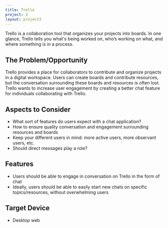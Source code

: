 ```yaml
---
title: Trello
project: 3
layout: project3
---
```


Trello is a collaboration tool that organizes your projects into boards. In one glance,  Trello tells you what's being worked on, who’s working on what, and where something is in a process.

The Problem/Opportunity
-----------------------

Trello provides a place for collaborators to contribute and organize projects in a digital workspace. Users can create boards and contribute resources, but the conversation surrounding these boards and resources is often lost. Trello wants to increase user engagement by creating a better chat feature for individuals collaborating with Trello.

Aspects to Consider
-------------------

* What sort of features do users expect with a chat application?
* How to ensure quality conversation and engagement surrounding resources and boards
* Keep your different users in mind: more active users, more observant users, etc.
* Should direct messages play a role?

Features
--------

* Users should be able to engage in conversation on Trello in the form of chat
* Ideally, users should be able to easily start new chats on specific topics/resources, without overwhelming users

Target Device
-------------

* Desktop web
